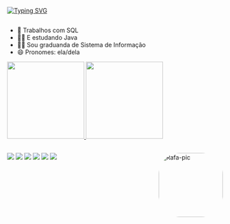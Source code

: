 [![Typing SVG](https://readme-typing-svg.herokuapp.com/?color=40e0d0&size=30&center=true&vCenter=true&width=600&lines=OLÁ,+SOU+GABRIELLA+COTTA+X%29)](https://git.io/typing-svg)
##

- 🐸 Trabalhos com SQL
- 👨‍💻 E estudando Java
- 👩‍🎓 Sou graduanda de Sistema de Informação
- 😄 Pronomes: ela/dela

<div>
 <a href="https://github.com/gabycotta">
  <img height="180em" src="https://github-readme-stats.vercel.app/api?username=gabycotta&show_icons=true&theme=dark&include_all_commits=true&count_private=true"/>
  <img height="180em" src="https://github-readme-stats.vercel.app/api/top-langs/?username=gabycotta&layout=compact&langs_count=7&theme=dark"/>
    </div>
  <img align="right" alt="Rafa-pic" height="150" style="border-radius:50px;" src="https://media.tenor.com/HlGK9_gwuV8AAAAC/legend-o-zelda-link.gif">
</div>
    
  ##
  
  <div> 
   <a href="https://wa.me/5531991647428?text=Te%20achei%20pelo%20Github!" target="_blank"><img src="https://img.shields.io/badge/WhatsApp-25D366?style=for-the-badge&logo=whatsapp&logoColor=white" target="_blank"></a>  
  <a href="https://www.youtube.com/channel/UCxad3bWeCh4LG1RO3dd-SQg" target="_blank"><img src="https://img.shields.io/badge/YouTube-FF0000?style=for-the-badge&logo=youtube&logoColor=white" target="_blank"></a>
  <a href="https://t.me/GabyCocotta" target="_blank"><img src="https://img.shields.io/badge/Telegram-2CA5E0?style=for-the-badge&logo=telegram&logoColor=white" target="_blank"></a> 
 <a href="https://discord.gg/cCPgU5wxVJ" target="_blank"><img src="https://img.shields.io/badge/Discord-7289DA?style=for-the-badge&logo=discord&logoColor=white" target="_blank"></a> 
  <a href = "mailto:gabycotta15@gmail.com"><img src="https://img.shields.io/badge/-Gmail-%23333?style=for-the-badge&logo=gmail&logoColor=white" target="_blank"></a>
  <a href="https://www.linkedin.com/in/gabriella-cotta-/" target="_blank"><img src="https://img.shields.io/badge/-LinkedIn-%230077B5?style=for-the-badge&logo=linkedin&logoColor=white" target="_blank"></a> 
         
 
  </div>

